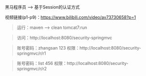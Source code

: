 黑马程序员 —> 基于Session的认证方式

视频链接(p1-p9)：https://www.bilibili.com/video/av73730658?p=1

> 运行：maven ——> clean tomcat7:run

> 访问：http://localhost:8080/security-springmvc
 
> 账号密码：zhangsan 123 权限：http://localhost:8080/security-springmvc/r/r1

> 账号密码：list 456 权限：http://localhost:8080/security-springmvc/r/r2